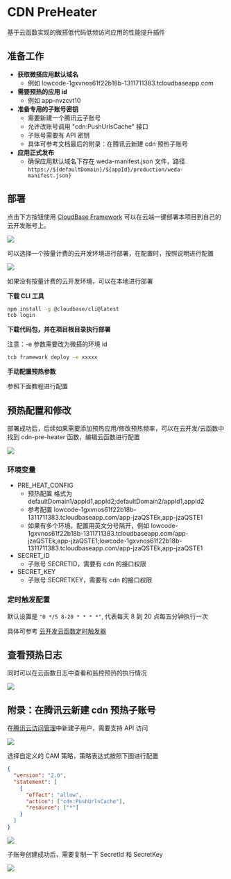 # CDN PreHeater

基于云函数实现的微搭低代码低频访问应用的性能提升插件

## 准备工作

- **获取微搭应用默认域名**
  - 例如 lowcode-1gxvnos61f22b18b-1311711383.tcloudbaseapp.com
- **需要预热的应用 id**
  - 例如 app-nvzcvt10
- **准备专用的子账号密钥**
  - 需要新建一个腾讯云子账号
  - 允许改账号调用 "cdn:PushUrlsCache" 接口
  - 子账号需要有 API 密钥
  - 具体可参考文档最后的附录：在腾讯云新建 cdn 预热子账号
- **应用正式发布**
  - 确保应用默认域名下存在 weda-manifest.json 文件，路径 `https://${defaultDomain}/${appId}/production/weda-manifest.json}`

## 部署

点击下方按钮使用 [CloudBase Framework](https://github.com/TencentCloudBase/cloudbase-framework) 可以在云端一键部署本项目到自己的云开发账号上。

[![](https://main.qcloudimg.com/raw/67f5a389f1ac6f3b4d04c7256438e44f.svg)](https://console.cloud.tencent.com/tcb/env/index?action=CreateAndDeployCloudBaseProject&appUrl=https%3A%2F%2Fgithub.com%2FTencentCloudBase%2Fcdn-pre-heater&branch=master)

可以选择一个按量计费的云开发环境进行部署，在配置时，按照说明进行配置

![](https://raw.githubusercontent.com/binggg/storage/main/cdn202304141200820.png)

如果没有按量计费的云开发环境，可以在本地进行部署

**下载 CLI 工具**

```bash
npm install -g @cloudbase/cli@latest
tcb login
```

**下载代码包，并在项目根目录执行部署**

注意：-e 参数需要改为微搭的环境 id

```bash
tcb framework deploy -e xxxxx
```

**手动配置预热参数**

参照下面教程进行配置

## 预热配置和修改

部署成功后，后续如果需要添加预热应用/修改预热频率，可以在云开发/云函数中找到 cdn-pre-heater 函数，编辑云函数进行配置

![](https://raw.githubusercontent.com/binggg/storage/main/cdn202304141201584.png)

### 环境变量

- PRE_HEAT_CONFIG
  - 预热配置 格式为 defaultDomain1/appId1,appId2;defaultDomain2/appId1,appId2
  - 参考配置 lowcode-1gxvnos61f22b18b-1311711383.tcloudbaseapp.com/app-jzaQSTEk,app-jzaQSTE1
  - 如果有多个环境，配置用英文分号隔开，例如 lowcode-1gxvnos61f22b18b-1311711383.tcloudbaseapp.com/app-jzaQSTEk,app-jzaQSTE1;lowcode-1gxvnos61f22b18b-1311711383.tcloudbaseapp.com/app-jzaQSTEk,app-jzaQSTE1
- SECRET_ID
  - 子账号 SECRETID，需要有 cdn 的接口权限
- SECRET_KEY
  - 子账号 SECRETKEY，需要有 cdn 的接口权限

### 定时触发配置

默认设置是 `"0 */5 8-20 * * * *"`, 代表每天 8 到 20 点每五分钟执行一次

具体可参考 [云开发云函数定时触发器](https://docs.cloudbase.net/cloud-function/timer-trigger)

## 查看预热日志

同时可以在云函数日志中查看和监控预热的执行情况

![](https://raw.githubusercontent.com/binggg/storage/main/cdn202304131339772.png)

## 附录：在腾讯云新建 cdn 预热子账号

在[腾讯云访问管理](https://console.cloud.tencent.com/cam)中新建子用户，需要支持 API 访问

![](https://raw.githubusercontent.com/binggg/storage/main/cdn202304131322450.png)

选择自定义的 CAM 策略，策略表达式按照下图进行配置

```json
{
  "version": "2.0",
  "statement": [
    {
      "effect": "allow",
      "action": ["cdn:PushUrlsCache"],
      "resource": ["*"]
    }
  ]
}
```

![](https://raw.githubusercontent.com/binggg/storage/main/cdn202304131323698.png)

子账号创建成功后，需要复制一下 SecretId 和 SecretKey

![](https://raw.githubusercontent.com/binggg/storage/main/cdn202304131323038.png)
